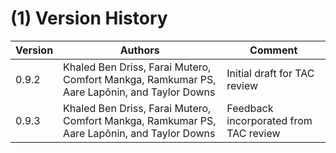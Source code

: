 # (1) Version History

| Version | Authors                                                                                     | Comment                               |
| ------- | ------------------------------------------------------------------------------------------- | ------------------------------------- |
| 0.9.2   | Khaled Ben Driss, Farai Mutero, Comfort Mankga, Ramkumar PS, Aare Lapõnin, and Taylor Downs | Initial draft for TAC review          |
| 0.9.3   | Khaled Ben Driss, Farai Mutero, Comfort Mankga, Ramkumar PS, Aare Lapõnin, and Taylor Downs | Feedback incorporated from TAC review |
